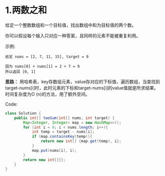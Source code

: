 
# 1.两数之和

给定一个整数数组和一个目标值，找出数组中和为目标值的两个数。

你可以假设每个输入只对应一种答案，且同样的元素不能被重复利用。

示例:
```
给定 nums = [2, 7, 11, 15], target = 9
 
因为 nums[0] + nums[1] = 2 + 7 = 9
所以返回 [0, 1]
```
**思路：** 用哈希表，key存数组元素，value存对应的下标值，遍历数组，当查找到target-nums[i]时，此时元素的下标和target-nums[i]的value值就是所求结果。时间复杂度为O (n)的方法，用了额外空间。

Code:
```java
class Solution {
    public int[] twoSum(int[] nums, int target) {
        Map<Integer, Integer> map = new HashMap<>();
        for (int i = 0; i < nums.length; i++){
            int temp = target - nums[i];
            if (map.containsKey(temp)){
                return new int[] {map.get(temp), i};
            }
            map.put(nums[i], i);
        }
        return new int[]{};
    }
}
```